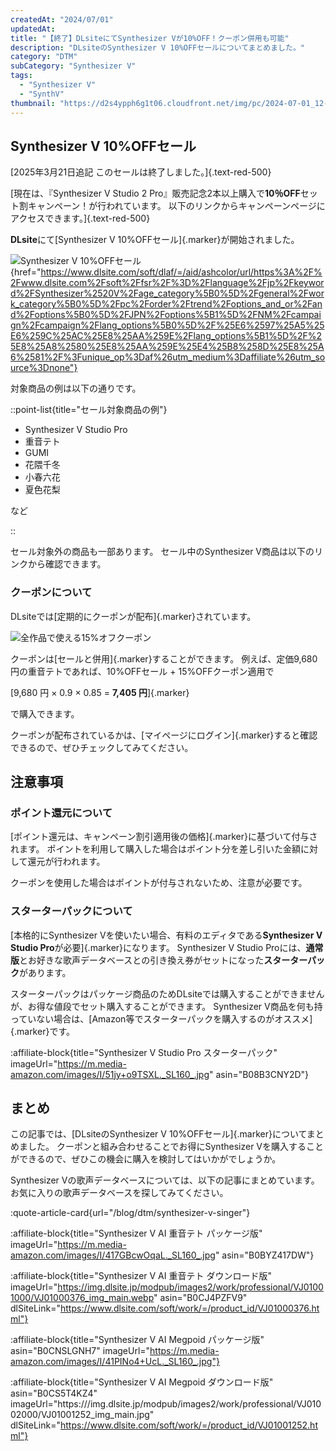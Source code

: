 ```yaml
---
createdAt: "2024/07/01"
updatedAt:
title: "【終了】DLsiteにてSynthesizer Vが10%OFF！クーポン併用も可能"
description: "DLsiteのSynthesizer V 10%OFFセールについてまとめました。"
category: "DTM"
subCategory: "Synthesizer V"
tags:
  - "Synthesizer V"
  - "SynthV"
thumbnail: "https://d2s4ypph6g1t06.cloudfront.net/img/pc/2024-07-01_12-31-43_lchz645p.webp"
---
```


## Synthesizer V 10%OFFセール

[2025年3月21日追記
このセールは終了しました。]{.text-red-500}

[現在は、『Synthesizer V Studio 2 Pro』販売記念2本以上購入で**10％OFF**セット割キャンペーン！が行われています。
以下のリンクからキャンペーンページにアクセスできます。]{.text-red-500}

<DtmSynthesizerVDlSiteCampaignBanner></DtmSynthesizerVDlSiteCampaignBanner>

**DLsite**にて[Synthesizer V 10%OFFセール]{.marker}が開始されました。

![Synthesizer V 10%OFFセール](https://d2s4ypph6g1t06.cloudfront.net/img/pc/2024-07-01_12-31-43_lchz645p.webp){href="https://www.dlsite.com/soft/dlaf/=/aid/ashcolor/url/https%3A%2F%2Fwww.dlsite.com%2Fsoft%2Ffsr%2F%3D%2Flanguage%2Fjp%2Fkeyword%2FSynthesizer%2520V%2Fage_category%5B0%5D%2Fgeneral%2Fwork_category%5B0%5D%2Fpc%2Forder%2Ftrend%2Foptions_and_or%2Fand%2Foptions%5B0%5D%2FJPN%2Foptions%5B1%5D%2FNM%2Fcampaign%2Fcampaign%2Flang_options%5B0%5D%2F%25E6%2597%25A5%25E6%259C%25AC%25E8%25AA%259E%2Flang_options%5B1%5D%2F%25E8%25A8%2580%25E8%25AA%259E%25E4%25B8%258D%25E8%25A6%2581%2F%3Funique_op%3Daf%26utm_medium%3Daffiliate%26utm_source%3Dnone"}

対象商品の例は以下の通りです。

::point-list{title="セール対象商品の例"}

- Synthesizer V Studio Pro
- 重音テト
- GUMI
- 花隈千冬
- 小春六花
- 夏色花梨

など

::

セール対象外の商品も一部あります。
セール中のSynthesizer V商品は以下のリンクから確認できます。

<DtmSynthesizerVDlSiteSearchSale></DtmSynthesizerVDlSiteSearchSale>

### クーポンについて

DLsiteでは[定期的にクーポンが配布]{.marker}されています。

![全作品で使える15%オフクーポン](https://d2s4ypph6g1t06.cloudfront.net/img/pc/dtm_synthesizer-v-dlsite-campaign_coupon.webp)

クーポンは[セールと併用]{.marker}することができます。
例えば、定価9,680円の重音テトであれば、10%OFFセール + 15%OFFクーポン適用で

[9,680 円 × 0.9 × 0.85 = **7,405 円**]{.marker}

で購入できます。

クーポンが配布されているかは、[マイページにログイン]{.marker}すると確認できるので、ぜひチェックしてみてください。

## 注意事項

### ポイント還元について

[ポイント還元は、キャンペーン割引適用後の価格]{.marker}に基づいて付与されます。
ポイントを利用して購入した場合はポイント分を差し引いた金額に対して還元が行われます。

クーポンを使用した場合はポイントが付与されないため、注意が必要です。

### スターターパックについて

[本格的にSynthesizer Vを使いたい場合、有料のエディタである**Synthesizer V Studio Pro**が必要]{.marker}になります。
Synthesizer V Studio Proには、**通常版**とお好きな歌声データベースとの引き換え券がセットになった**スターターパック**があります。

スターターパックはパッケージ商品のためDLsiteでは購入することができませんが、お得な値段でセット購入することができます。
Synthesizer V商品を何も持っていない場合は、[Amazon等でスターターパックを購入するのがオススメ]{.marker}です。

:affiliate-block{title="Synthesizer V Studio Pro スターターパック" imageUrl="https://m.media-amazon.com/images/I/51jy+o9TSXL._SL160_.jpg" asin="B08B3CNY2D"}

## まとめ

この記事では、[DLsiteのSynthesizer V 10%OFFセール]{.marker}についてまとめました。
クーポンと組み合わせることでお得にSynthesizer Vを購入することができるので、ぜひこの機会に購入を検討してはいかがでしょうか。

Synthesizer Vの歌声データベースについては、以下の記事にまとめています。
お気に入りの歌声データベースを探してみてください。

:quote-article-card{url="/blog/dtm/synthesizer-v-singer"}

<DtmSynthesizerVDlSiteSearchSale></DtmSynthesizerVDlSiteSearchSale>

:affiliate-block{title="Synthesizer V AI 重音テト パッケージ版" imageUrl="https://m.media-amazon.com/images/I/417GBcwOqaL._SL160_.jpg" asin="B0BYZ417DW"}

:affiliate-block{title="Synthesizer V AI 重音テト ダウンロード版" imageUrl="https://img.dlsite.jp/modpub/images2/work/professional/VJ01001000/VJ01000376_img_main.webp" asin="B0CJ4PZFV9" dlSiteLink="https://www.dlsite.com/soft/work/=/product_id/VJ01000376.html"}

:affiliate-block{title="Synthesizer V AI Megpoid パッケージ版" asin="B0CNSLGNH7" imageUrl="https://m.media-amazon.com/images/I/41PINo4+UcL._SL160_.jpg"}

:affiliate-block{title="Synthesizer V AI Megpoid ダウンロード版" asin="B0CS5T4KZ4" imageUrl="https:///img.dlsite.jp/modpub/images2/work/professional/VJ01002000/VJ01001252_img_main.jpg" dlSiteLink="https://www.dlsite.com/soft/work/=/product_id/VJ01001252.html"}
